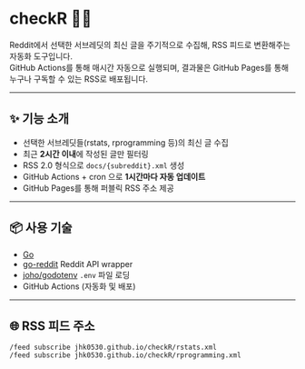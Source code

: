 # checkR 📰🐾

Reddit에서 선택한 서브레딧의 최신 글을 주기적으로 수집해, RSS 피드로 변환해주는 자동화 도구입니다.  
GitHub Actions를 통해 매시간 자동으로 실행되며, 결과물은 GitHub Pages를 통해 누구나 구독할 수 있는 RSS로 배포됩니다.

---

## ✨ 기능 소개

- 선택한 서브레딧들(rstats, rprogramming 등)의 최신 글 수집
- 최근 **2시간 이내**에 작성된 글만 필터링
- RSS 2.0 형식으로 `docs/{subreddit}.xml` 생성
- GitHub Actions + cron 으로 **1시간마다 자동 업데이트**
- GitHub Pages를 통해 퍼블릭 RSS 주소 제공

---

## 📦 사용 기술

- [Go](https://golang.org/)
- [go-reddit](https://github.com/vartanbeno/go-reddit) Reddit API wrapper
- [joho/godotenv](https://github.com/joho/godotenv) `.env` 파일 로딩
- GitHub Actions (자동화 및 배포)

---

## 🌐 RSS 피드 주소

```
/feed subscribe jhk0530.github.io/checkR/rstats.xml
/feed subscribe jhk0530.github.io/checkR/rprogramming.xml
```
